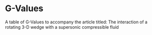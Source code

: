 # G-Values
A table of G-Values to accompany the article titled: The interaction of a rotating 3-D wedge with a supersonic compressible fluid
